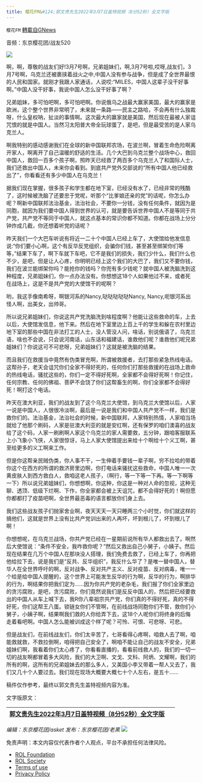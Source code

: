 ```yaml
---
title: 樱花FM&#124;郭文贵先生2022年3月7日盖特视频（8分52秒）全文字版
---
```

`樱花FM` [轉載自GNews](https://gnews.org/zh-hans/2148067/)

音频：东京樱花团/战友520

![](https://assets.gnews.org/wp-content/uploads/2022/03/郭文贵先生2022年3月7日盖特视频（8分52秒）全文字版.png)

啊，啊，尊敬的战友们好!3月7号啊，兄弟姐妹们，啊,3月7号啦,哎呀,战友们，3月7号啊，乌克兰还被裹挟着战火之中,中国人没有参与战争，但是成了全世界最恨的人民和国家。就刚才我跟人家通话，人说哎:“MILES，中国人这辈子没干好事啊。”中国人没干好事，我说中国人怎么没干好事了啊？

兄弟姐妹，多可怕吧啊，多可怕吧啊。你说俄乌之战最大赢家美国，最大的赢家是欧洲，这个整个世界非常明了，未来就一条路——民主之路哈，不会再有什么独裁呀，什么皇权呐，扯淡的事情啊。这次最大的赢家就是美国，然后现在最被人家诅咒恨的就是中国人。当然习太阳普大帝全玩球蛋了，是吧，但是最受苦的是人家乌克兰人。

啊我特别的感动感谢我们在全球的新中国联邦农场，在波兰啊，冒着生命危险啊离开家人，啊离开了自己温暖的舒适的生活。几个大巴到乌克兰整个战场中心，救回中国人，救回一百多个孩子啊，照昨天已经救了两百多个乌克兰人了和国际人士，我们还救出中国人，未来你会看到。到底共产党外交部说的“所有中国人他已经救出了”，你看看还有多少中国人在乌克兰！

据我们现在掌握，很多孩子和学生都在地下室，已经没有水了，已经非常的残酷了，这时候被洗脑了还要忠于党呢，听那个“比爹娘还亲的党”的话呢，你怎么办呢？啊新中国联邦法治基金，法治社会，不要你一分钱，没有任何条件，就因为是同胞，就因为我们要中国人得到世界的认可，就是要告诉世界中国人不是等同于共产党，共产党不等同于中国人，就这点基本的常识你都不知道。你都在战场上分分钟炸成几截，你还想着听党的话呢？

昨天我们一个大巴车听说有将近一二十个中国人已经上车了，大使馆给他发信息说:“你们要小心啊，这个有反华反党组织，会骗你们钱，甚至甚至绑架你们等等，”结果下车了，啊下车就下车吧，它不是我们的损失，我们少什么，我们什么也不少，是吧，但是让人心疼，你明明已经上这个我们的大巴了，我们又不要你钱，我们在波兰能绑架你吗？能抢你的钱吗？你兜有多少钱呢？就中国人被洗脑洗到这种程度，兄弟姐妹们，你一点办法没有。你想想这18个人如果他过不来，或者死在战场上，这是不是共产党的大使馆干的呢啊？

哟，我这手像南希呀，啊银河系的Nancy,哒哒哒哒哒Nancy, Nancy,呃银河系出怪人啊，出美女，出帅哥。

所以说兄弟姐妹们，你说这共产党洗脑洗到啥程度啊？他能让这些救命的车，上去以后，大使馆发信息，他下来。然后在地下室里边上百上千的学生和躲在农村里边地下室的那些中国在非法打工的人士，没人管没人问，啥话，别说俄语了，乌克兰语，啥也不会说，只会说河南话，山东话和福建话，谁救他们呢？谁救他们呢兄弟姐妹们？你说这可不可悲呀，兄弟姐妹们？这就是被洗脑的结果。

而且我们在救援当中竟然有伪类冒充啊，所谓被救援者，去打那些紧急热线电话。这帮孙子，老天会诅咒你们全家不得好死的，任何你们打那些救援的在战场上救命的热线电话，骚扰这些的，你们一定不得好死啊，全家都不会得好死啊！你记住，任何宗教、任何的佛祖、菩萨不会饶了你们这帮畜生的啊，你们全家都不会得好死！啊打这个电话。

昨天在澳大利亚，我们的战友到了这个乌克兰大使馆，到乌克兰大使馆以后，人家一说是中国人，人很很冷淡啊，最后是一说是我们和中国人共产党不一样，我们是救你们的。法治基金，法治社会的时候，新中国联邦，人家特别热情，人家咱当场就给了他那个刷码，人家是驻澳大利亚的就是安红啊，还有保罗的咱们澳喜的战友给了这个码，人家一刷刷啊人家这个乌克兰的家人需要救，五分钟，跟咱客服联系上小飞象小飞侠，人家很惊讶，马上人家大使馆提出来给十个啊给十个义工啊，甚至给更多的义工啊来工作。

但是你这帮亲民贼伪类，你人事不干，一生伸着手要钱一辈子啊，穷不拉哈的带着你这个在西方的所谓的救济房里边啊，你打电话来骚扰这些救命，中国人唯一一次黄皮肤人到西方救白人，救咱这老人孩子，（啊行，等一下等一下再。等一下啊等一下）所以说兄弟姐妹们，你想想啊，你这种，你这是一种对人命的忽视，这种无聊、透顶、低级下烂啊、下作，你全家都会被上天诅咒，都不会得好死的！啊但愿你都都打了疫苗吧啊，全世界最恶毒的语言都放你们身上去。

我们这些战友孩子们抛家舍业啊，夜天天天一天只睡两三个小时觉，你们就这样的搞他们，这就是世界上没有比共产党训出来的人再坏，坏到根儿了，坏到根儿了啊！

你想想呢，在乌克兰战场，你共产党已经在一星期前说所有华人都救出去了。啊然后大使馆说：“条件不安全，我咋救你呢？”然后又救出自己小舅子，小姨子。然后现在结果在几万个中国人在那块没人搭理，我们免费去救了，已经上车了，你再把他给拉下去，说是我们是“反共、反华组织”，我反什么华了？是唯一替中国人，替华人在全世界呼吁的啊，反对战争、反对共产主义、反对疫苗、反对病毒，唯一一个给是给中国人提醒的，这个世界上可能发生反华的行为啊，反华的行为，啊排华的行为，啊结果你把我们定为……因为你共产党的老杂毛，我们报了你们全家里边的贪污腐败，是吧，贪污腐败，你们竟然说我们是反反中国人的，然后把已经要救出的中国人从车上喊下去，我R你八辈祖宗共产党，你们真的不得好死，真的不得好死，你们这帮王八蛋。锁链女你们不管啊，在前线战场同胞你们不管，救你们小舅子，小姨子啊，结果啊我们救的人你给弄下去，这18个人呢你们将终身的后悔走着看吧啊。中国人怎么能被训成这个样了呢？可怜、可恨、可悲呀、可悲。

但是战友们，在前线战友们，你们太辛苦了，七哥看得心疼啊，咱救人去了啊，咱能救就救，不救拉倒啊，咱得把自己安全了，啊咱不能让自己的战友不安全，兄弟姐妹们啊，我看着你们太心疼了，你看看直播的，看看前线救人的，我们的一切一切的战友啊都冒着多大风险，我们的大卫啊、文戈、文科、阿炳、文耀啊，我们的所有的啊，这所有的兄弟姐妹去的那么多人，又美国小李又带着一帮人又去了，我们又几十个人要过去。我们现在现场大概要大概七十个人左右，是五十……

稿件仅作参考，最终以郭文贵先生盖特视频内容为准。

文字版原文：


| [郭文贵先生2022年3月7日盖特视频（8分52秒）全文字版](https://gnews.org/zh-hans/2123366/) |   |
| --- | --- |


*编辑：东京樱花团/asket
发布：东京樱花团/老黑*
![](https://assets.gnews.org/wp-content/uploads/2022/03/二维码-1.jpg)
 

免责声明：本文内容仅代表作者个人观点，平台不承担任何法律风险。

- [ROL Foundation](https://rolfoundation.org/)
- [ROL Society](https://rolsociety.org/)
- [Terms of use](https://gnews.org/terms-of-use-3/)
- [Privacy Policy](https://gnews.org/privacy-policy/)
